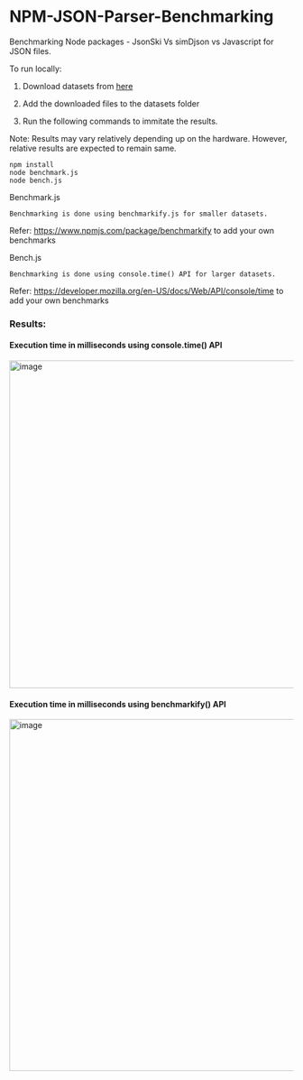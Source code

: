 # NPM-JSON-Parser-Benchmarking

Benchmarking Node packages - JsonSki Vs simDjson vs Javascript for JSON files.

To run locally:

1. Download datasets from [here](https://drive.google.com/drive/folders/185SH188MJmmm-QTd14_8gq5QD-gyouNW?usp=share_link)

2. Add the downloaded files to the datasets folder

3. Run the following commands to immitate the results.

Note: Results may vary relatively depending up on the hardware. However, relative results are expected to remain same.
```
npm install
node benchmark.js 
node bench.js
```

Benchmark.js
```
Benchmarking is done using benchmarkify.js for smaller datasets.

```
Refer: https://www.npmjs.com/package/benchmarkify to add your own benchmarks


Bench.js
```
Benchmarking is done using console.time() API for larger datasets.

```
Refer: https://developer.mozilla.org/en-US/docs/Web/API/console/time to add your own benchmarks


### Results:
#### Execution time in milliseconds using console.time() API
<img width="581" alt="image" src="https://user-images.githubusercontent.com/55717003/208541162-791e6ff4-31bf-4353-9dae-06e57ab76d91.png">

#### Execution time in milliseconds using benchmarkify() API
<img width="624" alt="image" src="https://user-images.githubusercontent.com/55717003/208541722-f4e3a358-8150-42ff-843d-38f02e98c8e9.png">
